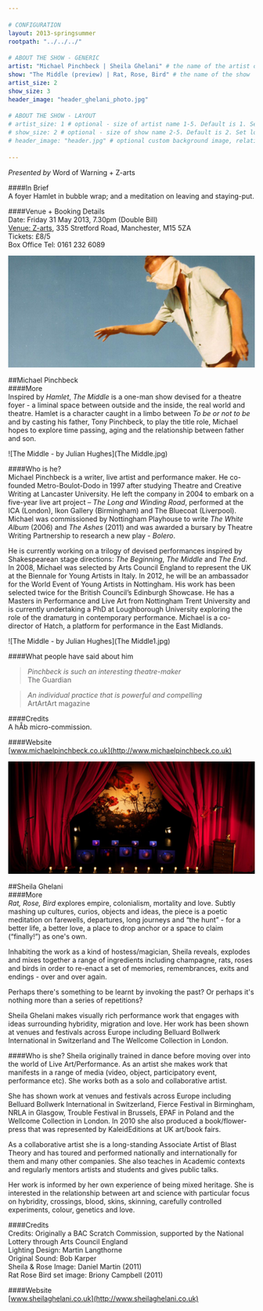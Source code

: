 ```yaml
---

# CONFIGURATION
layout: 2013-springsummer
rootpath: "../../../"

# ABOUT THE SHOW - GENERIC
artist: "Michael Pinchbeck | Sheila Ghelani" # the name of the artist or company
show: "The Middle (preview) | Rat, Rose, Bird" # the name of the show
artist_size: 2
show_size: 3
header_image: "header_ghelani_photo.jpg"

# ABOUT THE SHOW - LAYOUT
# artist_size: 1 # optional - size of artist name 1-5. Default is 1. Set longer names to lower values
# show_size: 2 # optional - size of show name 2-5. Default is 2. Set longer names to lower values
# header_image: "header.jpg" # optional custom background image, relative to current page

---
```

*Presented by* Word of Warning + Z-arts      

####In Brief    
A foyer Hamlet in bubble wrap; and a meditation on leaving and staying-put.    

####Venue + Booking Details    
Date: Friday 31 May 2013, 7.30pm (Double Bill)   
[Venue: Z-arts](http://www.z-arts.org/about-us/getting-here/), 335 Stretford Road, Manchester, M15 5ZA    
Tickets: £8/5    
Box Office Tel: 0161 232 6089     

![The Middle](header_middle_photo.jpg)    

##Michael Pinchbeck    
####More    
Inspired by *Hamlet*, *The Middle* is a one-man show devised for a theatre foyer - a liminal space between outside and the inside, the real world and theatre. Hamlet is a character caught in a limbo between *To be or not to be* and by casting his father, Tony Pinchbeck, to play the title role, Michael hopes to explore time passing, aging and the relationship between father and son.    

![The Middle - by Julian Hughes](The Middle.jpg)

####Who is he?    
Michael Pinchbeck is a writer, live artist and performance maker. He co-founded Metro-Boulot-Dodo in 1997 after studying Theatre and Creative Writing at Lancaster University. He left the company in 2004 to embark on a five-year live art project – *The Long and Winding Road*, performed at the ICA (London), Ikon Gallery (Birmingham) and The Bluecoat (Liverpool). Michael was commissioned by Nottingham Playhouse to write *The White Album* (2006) and *The Ashes* (2011) and was awarded a bursary by Theatre Writing Partnership to research a new play - *Bolero*.    

He is currently working on a trilogy of devised performances inspired by Shakespearean stage directions: *The Beginning*, *The Middle* and *The End*. In 2008, Michael was selected by Arts Council England to represent the UK at the Biennale for Young Artists in Italy. In 2012, he will be an ambassador for the World Event of Young Artists in Nottingham. His work has been selected twice for the British Council’s Edinburgh Showcase. He has a Masters in Performance and Live Art from Nottingham Trent University and is currently undertaking a PhD at Loughborough University exploring the role of the dramaturg in contemporary performance. Michael is a co-director of Hatch, a platform for performance in the East Midlands.    

![The Middle - by Julian Hughes](The Middle1.jpg)    

####What people have said about him    
>*Pinchbeck is such an interesting theatre-maker*<br>The Guardian    

>*An individual practice that is powerful and compelling*<br>ArtArtArt magazine    

####Credits    
A hÅb micro-commission.    

####Website    
[www.michaelpinchbeck.co.uk](http://www.michaelpinchbeck.co.uk)     

![Rat, Rose, Bird](header_ghelani2_photo.jpg)    

##Sheila Ghelani    
####More    
*Rat, Rose, Bird* explores empire, colonialism, mortality and love. Subtly mashing up cultures, curios, objects and ideas, the piece is a poetic meditation on farewells, departures, long journeys and “the hunt” - for a better life, a better love, a place to drop anchor or a space to claim (“finally!”) as one's own.    
 
Inhabiting the work as a kind of hostess/magician, Sheila reveals, explodes and mixes together a range of ingredients including champagne, rats, roses and birds in order to re-enact a set of memories, remembrances, exits and endings - over and over again.    

Perhaps there's something to be learnt by invoking the past? Or perhaps it's nothing more than a series of repetitions?    

Sheila Ghelani makes visually rich performance work that engages with ideas surrounding hybridity, migration and love. Her work has been shown at venues and festivals across Europe including Belluard Bollwerk International in Switzerland and The Wellcome Collection in London.   
        
####Who is she?
Sheila originally trained in dance before moving over into the world of Live Art/Performance. As an artist she makes work that manifests in a range of media (video, object, participatory event, performance etc). She works both as a solo and collaborative artist.    

She has shown work at venues and festivals across Europe including Belluard Bollwerk International in Switzerland, Fierce Festival in Birmingham, NRLA in Glasgow, Trouble Festival in Brussels, EPAF in Poland and the Wellcome Collection in London. In 2010 she also produced a book/flower-press that was represented by KaleidEditions at UK art/book fairs.   

As a collaborative artist she is a long-standing Associate Artist of Blast Theory and has toured and performed nationally and internationally for them and many other companies.  She also teaches in Academic contexts and regularly mentors artists and students and gives public talks.    
 
Her work is informed by her own experience of being mixed heritage. She is interested in the relationship between art and science with particular focus on hybridity, crossings, blood, skins, skinning, carefully controlled experiments, colour, genetics and love.   

####Credits    
Credits: Originally a BAC Scratch Commission, supported by the National Lottery through Arts Council England    
Lighting Design: Martin Langthorne   
Original Sound: Bob Karper    
Sheila & Rose Image: Daniel Martin (2011)    
Rat Rose Bird set image: Briony Campbell (2011)    
           
####Website    
[www.sheilaghelani.co.uk](http://www.sheilaghelani.co.uk)    
